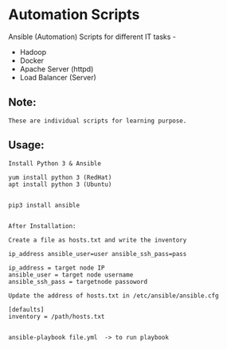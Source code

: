 # Automation Scripts
Ansible (Automation) Scripts for different IT tasks -

 * Hadoop
 * Docker
 * Apache Server (httpd)
 * Load Balancer (Server)
 
 
 
## Note:

	These are individual scripts for learning purpose.
	
	

## Usage:

	Install Python 3 & Ansible 
	
	yum install python 3 (RedHat)
	apt install python 3 (Ubuntu)


	pip3 install ansible 
	
	
	After Installation:
	
	Create a file as hosts.txt and write the inventory
	
	ip_address ansible_user=user ansible_ssh_pass=pass
	
	ip_address = target node IP
	ansible_user = target node username
	ansible_ssh_pass = targetnode passoword
	
	Update the address of hosts.txt in /etc/ansible/ansible.cfg
	
	[defaults]
	inventory = /path/hosts.txt
	
	
	ansible-playbook file.yml  -> to run playbook
	
	
